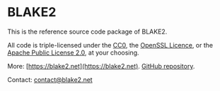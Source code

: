# BLAKE2

This is the reference source code package of BLAKE2.

All code is triple-licensed under the [CC0](http://creativecommons.org/publicdomain/zero/1.0),
the [OpenSSL Licence](https://www.openssl.org/source/license.html),
or the [Apache Public License 2.0](http://www.apache.org/licenses/LICENSE-2.0),
at your choosing.

More: [https://blake2.net](https://blake2.net). [GitHub repository](https://github.com/BLAKE2/BLAKE2).

Contact: contact@blake2.net

